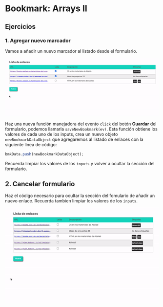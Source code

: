 # Bookmark: Arrays II

## Ejercicios

### 1. Agregar nuevo marcador

Vamos a añadir un nuevo marcador al listado desde el formulario.

![Añadir nuevo marcador](./img/new_bkm.gif)

Haz una nueva función manejadora del evento `click` del botón **Guardar** del formulario, podemos llamarla `saveNewBookmark(ev)`. Esta función obtiene los valores de cada uno de los inputs, crea un nuevo objeto `newBookmarkDataObject` que agregaremos al listado de enlaces con la siguiente línea de código:

```js
bmkData.push(newBookmarkDataObject);
```

Recuerda limpiar los valores de los `inputs` y volver a ocultar la sección del formulario.

## 2. Cancelar formulario

Haz el código necesario para ocultar la sección del fomulario de añadir un nuevo enlace. Recuerda tambien limpiar los valores de los `inputs`.

![Cancelar nuevo marcador](./img/cancel_bkm.gif)
